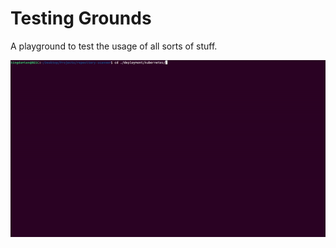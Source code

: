 # Testing Grounds
A playground to test the usage of all sorts of stuff.


<p align="center">
    <img src=./images/resctut.gif />
</p>